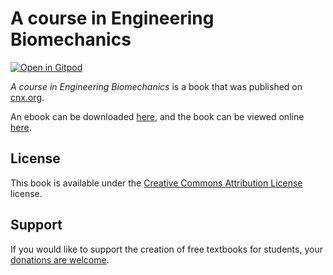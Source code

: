 # A course in  Engineering Biomechanics

[![Open in Gitpod](https://gitpod.io/button/open-in-gitpod.svg)](https://gitpod.io/from-referrer/)

_A course in  Engineering Biomechanics_ is a book that was published on [cnx.org](https://cnx.org/).

An ebook can be downloaded [here](https://github.com/cnx-user-books/cnxbook-a-course-in-engineering-biomechanics/releases/latest), and the book can be viewed online [here](https://github.com/cnx-user-books/cnxbook-a-course-in-engineering-biomechanics/releases/latest).

## License
This book is available under the [Creative Commons Attribution License](./LICENSE) license.

## Support
If you would like to support the creation of free textbooks for students, your [donations are welcome](https://riceconnect.rice.edu/donation/support-openstax-banner).
